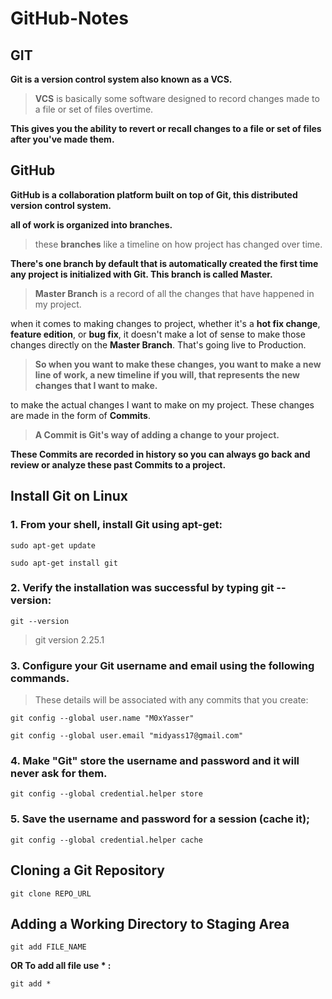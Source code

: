 # GitHub-Notes

## GIT

**Git is a version control system also known as a **VCS**.**

  > **VCS** is basically some software designed to record changes made to a file or set of files overtime. 
 
**This gives you the ability to revert or recall changes to a file or set of files after you've made them.**

## GitHub

**GitHub is a collaboration platform built on top of Git, this distributed version control system.**

**all of work is organized into branches.**

  > these **branches** like a timeline on how project has changed over time. 

**There's one branch by default that is automatically created the first time any project is initialized with Git. This branch is called Master.**

  > **Master Branch** is a record of all the changes that have happened in my project. 

when it comes to making changes to project, whether it's a **hot fix change**, **feature edition**, or **bug fix**, it doesn't make a lot of sense to make those changes directly on the **Master Branch**. That's going live to Production. 

  > **So when you want to make these changes, you want to make a new line of work, a new timeline if you will, that represents the new changes that I want to make.**

to make the actual changes I want to make on my project. These changes are made in the form of **Commits**.

  > **A Commit is Git's way of adding a change to your project.**
  
**These Commits are recorded in history so you can always go back and review or analyze these past Commits to a project.**

## Install Git on Linux

### 1. From your shell, install Git using apt-get:

```shell
sudo apt-get update
```
```shell
sudo apt-get install git
```

### 2. Verify the installation was successful by typing git --version:

```shell
git --version
```
> git version 2.25.1

### 3. Configure your Git username and email using the following commands.

> These details will be associated with any commits that you create:

```shell
git config --global user.name "M0xYasser"
```
```shell
git config --global user.email "midyass17@gmail.com"
```

### 4. Make "Git" store the username and password and it will never ask for them.

```shell
git config --global credential.helper store
```

### 5. Save the username and password for a session (cache it);

```shell
git config --global credential.helper cache
```

## Cloning a Git Repository

```shell
git clone REPO_URL
```

## Adding a Working Directory to Staging Area

```shell
git add FILE_NAME
```
**OR To add all file use * :**
```shell
git add *
```

